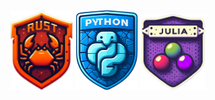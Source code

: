 <p float="left" align="center">
  <img src="img/rust.png" width="100" alt="Rust"/>
  <img src="img/python.png" width="100" alt="Python"/> 
  <img src="img/julia.png" width="104" alt="Julia"/>
</p>
